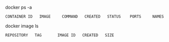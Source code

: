 docker ps -a
```
CONTAINER ID   IMAGE     COMMAND   CREATED   STATUS    PORTS     NAMES
```
docker image ls
```
REPOSITORY   TAG       IMAGE ID   CREATED   SIZE
```
